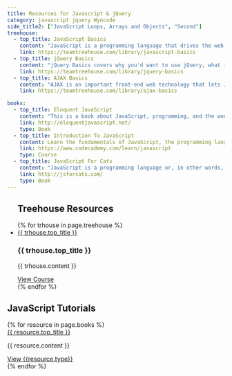 ```yaml
---
title: Resources for Javascript & jQuery
category: javascript jquery Wyncode
side_title2: ["JavaScript Loops, Arrays and Objects", "Second"]
treehouse:
  - top_title: JavaScript Basics
    content: "JavaScript is a programming language that drives the web: from front-end user interface design, to backend server-side programming, you'll find JavaScript at every stage of a web site and web application. In this course, you'll learn the fundamental programming concepts and syntax of the JavaScript programming language."
    link: https://teamtreehouse.com/library/javascript-basics
  - top_title: jQuery Basics
    content: "jQuery Basics covers why you'd want to use jQuery, what it is and how to include it in your projects. You'll build several projects over the course to give you the confidence to integrate jQuery in your own projects and add that level of flair and interactivity to any site you work on."
    link: https://teamtreehouse.com/library/jquery-basics
  - top_title: AJAX Basics
    content: "AJAX is an important front-end web technology that lets JavaScript communicate with a web server. It lets you load new content without leaving the current page, creating a better, faster experience for your web site's visitors. In this course, you'll learn how AJAX works and how you can use JavaScript to communicate with a web server."
    link: https://teamtreehouse.com/library/ajax-basics

books:
  - top_title: Eloquent JavaScript
    content: "This is a book about JavaScript, programming, and the wonders of the digital. You can read it online here, or get your own paperback copy of the book."
    link: http://eloquentjavascript.net/
    type: Book
  - top_title: Introduction To JavaScript
    content: Learn the fundamentals of JavaScript, the programming language of the Web.
    link: https://www.codecademy.com/learn/javascript
    type: Course
  - top_title: JavaScript For Cats
    content: "JavaScript is a programming language or, in other words, a means by which a computer is instructed to do things."
    link: http://jsforcats.com/
    type: Book
---
```



<ul class="list--divided">
  <h2>Treehouse Resources</h2>
  {% for trhouse in page.treehouse %}
    <li class="list-item">
      <div class="grid__col--12 flex-wrap">
        <div class="grid__col--4 no-padding">
          <a href="{{ trhouse.link }}" class="treeh-panel">
            <div class="treeh-panel-heading text-center centered" style="width:90%">
              {{ trhouse.top_title }}
            </div>
          </a>
        </div>
        <div class="grid__col--8">
          <h3>{{ trhouse.top_title }}</h3>
          <p>{{ trhouse.content }}</p>
          <span>
            <a href="{{ trhouse.link }}" class="btn btn__hover" title="">View Course</a>
          </span>
        </div>
      </div>
    </li>
  {% endfor %}
</ul>


<h2>JavaScript Tutorials</h2>
<div class="grid__col-flex">
  {% for resource in page.books %}
    <div class="grid__flex-1 grid__col-flex ">
      <a href="{{ resource.link }}" class="book-panel">
        <div class="book-panel-heading text-center centered" style="width:90%">
          {{ resource.top_title }}
        </div>
      </a>
      <p>{{ resource.content }}</p>
      <a href="{{ resource.link }}" class="btn btn__hover flex-margin-top btn-inline-table " title="">View {{resource.type}}</a>
    </div>
  {% endfor %}
</div>